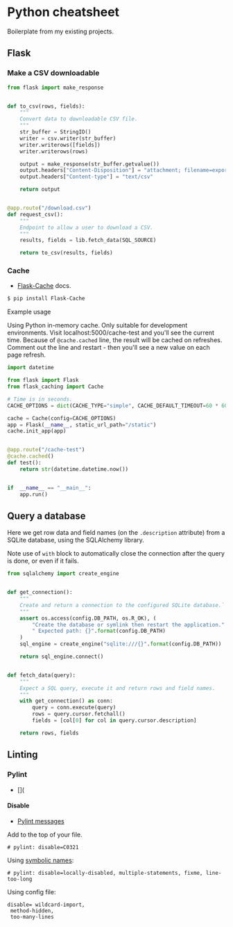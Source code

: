 # Python cheatsheet

Boilerplate from my existing projects.

## Flask

### Make a CSV downloadable

```python
from flask import make_response


def to_csv(rows, fields):
    """
    Convert data to downloadable CSV file.
    """
    str_buffer = StringIO()
    writer = csv.writer(str_buffer)
    writer.writerows([fields])
    writer.writerows(rows)

    output = make_response(str_buffer.getvalue())
    output.headers["Content-Disposition"] = "attachment; filename=export.csv"
    output.headers["Content-type"] = "text/csv"

    return output


@app.route("/download.csv")
def request_csv():
    """
    Endpoint to allow a user to download a CSV.
    """
    results, fields = lib.fetch_data(SQL_SOURCE)

    return to_csv(results, fields)
```

### Cache

- [Flask-Cache](https://flask-caching.readthedocs.io/en/latest/) docs.

```sh
$ pip install Flask-Cache
```

Example usage

Using Python in-memory cache. Only suitable for development environments. Visit localhost:5000/cache-test and you'll see the current time. Because of `@cache.cached` line, the result will be cached on refreshes. Comment out the line and restart - then you'll see a new value on each page refresh.

```python
import datetime

from flask import Flask
from flask_caching import Cache

# Time is in seconds.
CACHE_OPTIONS = dict(CACHE_TYPE="simple", CACHE_DEFAULT_TIMEOUT=60 * 60)

cache = Cache(config=CACHE_OPTIONS)
app = Flask(__name__, static_url_path="/static")
cache.init_app(app)


@app.route("/cache-test")
@cache.cached()
def test():
    return str(datetime.datetime.now())


if  __name__ == "__main__":
    app.run()
```

## Query a database

Here we get row data and field names (on the `.description` attribute) from a SQLite database, using the SQLAlchemy library.

Note use of `with` block to automatically close the connection after the query is done, or even if it fails.

```python
from sqlalchemy import create_engine


def get_connection():
    """
    Create and return a connection to the configured SQLite database.`
    """
    assert os.access(config.DB_PATH, os.R_OK), (
        "Create the database or symlink then restart the application."
        " Expected path: {}".format(config.DB_PATH)
    )
    sql_engine = create_engine("sqlite:///{}".format(config.DB_PATH))

    return sql_engine.connect()


def fetch_data(query):
    """
    Expect a SQL query, execute it and return rows and field names.
    """
    with get_connection() as conn:
        query = conn.execute(query)
        rows = query.cursor.fetchall()
        fields = [col[0] for col in query.cursor.description]

    return rows, fields
```

## Linting

### Pylint

- [](

#### Disable

- [Pylint messages](http://pylint-messages.wikidot.com/all-codes)

Add to the top of your file.

```
# pylint: disable=C0321
```

Using [symbolic names](https://docs.pylint.org/en/latest/faq.html#do-i-have-to-remember-all-these-numbers):
```
# pylint: disable=locally-disabled, multiple-statements, fixme, line-too-long
```

Using config file:

```
disable= wildcard-import,
 method-hidden,
 too-many-lines
 ```
 
<!--stackedit_data:
eyJoaXN0b3J5IjpbNDUwMjA2MTMwLC0yMTAwMTA4MzUxLDE3MD
k5NjQyNzMsNzMwOTk4MTE2XX0=
-->